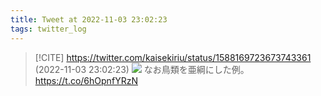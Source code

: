 ```yaml
---
title: Tweet at 2022-11-03 23:02:23
tags: twitter_log
---
```


> [!CITE] https://twitter.com/kaisekiriu/status/1588169723673743361 (2022-11-03 23:02:23)
> ![](https://twitter.com/kaisekiriu/status/1588169723673743361)
> なお鳥類を亜綱にした例。
> https://t.co/6hOpnfYRzN
